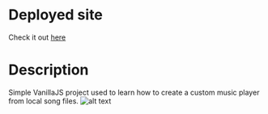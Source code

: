 # Deployed site

Check it out [here](https://luisluft.github.io/luftMusicPlayer/)

# Description

Simple VanillaJS project used to learn how to create a custom music player from local song files.
![alt text](https://i.imgur.com/RNOzs18.png)
